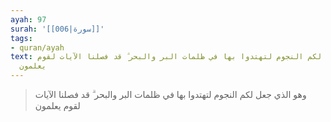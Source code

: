 ```yaml
---
ayah: 97
surah: '[[006|سورة]]'
tags:
- quran/ayah
text: وهو الذي جعل لكم النجوم لتهتدوا بها في ظلمات البر والبحر ۗ قد فصلنا الآيات لقوم
  يعلمون
---
```

> وهو الذي جعل لكم النجوم لتهتدوا بها في ظلمات البر والبحر ۗ قد فصلنا الآيات لقوم يعلمون
